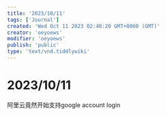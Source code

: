 ```yaml
---
title: '2023/10/11'
tags: ['Journal']
created: 'Wed Oct 11 2023 02:48:20 GMT+0000 (GMT)'
creator: 'oeyoews'
modifier: 'oeyoews'
publish: 'public'
type: 'text/vnd.tiddlywiki'
---
```


# 2023/10/11

阿里云竟然开始支持google account login
